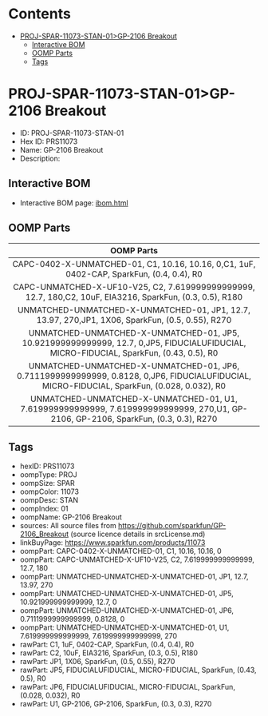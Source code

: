 



Contents
========

* [PROJ-SPAR-11073-STAN-01>GP-2106 Breakout](#proj-spar-11073-stan-01gp-2106-breakout)
	* [Interactive BOM](#interactive-bom)
	* [OOMP Parts](#oomp-parts)
	* [Tags](#tags)

# PROJ-SPAR-11073-STAN-01>GP-2106 Breakout

- ID: PROJ-SPAR-11073-STAN-01
- Hex ID: PRS11073
- Name: GP-2106 Breakout
- Description: 

## Interactive BOM

- Interactive BOM page: [ibom.html](kicad/bom/ibom.html)

## OOMP Parts
  

|OOMP Parts|
| :---: |
|CAPC-0402-X-UNMATCHED-01, C1, 10.16, 10.16, 0,C1, 1uF, 0402-CAP, SparkFun, (0.4, 0.4), R0|
|CAPC-UNMATCHED-X-UF10-V25, C2, 7.619999999999999, 12.7, 180,C2, 10uF, EIA3216, SparkFun, (0.3, 0.5), R180|
|UNMATCHED-UNMATCHED-X-UNMATCHED-01, JP1, 12.7, 13.97, 270,JP1, 1X06, SparkFun, (0.5, 0.55), R270|
|UNMATCHED-UNMATCHED-X-UNMATCHED-01, JP5, 10.921999999999999, 12.7, 0,JP5, FIDUCIALUFIDUCIAL, MICRO-FIDUCIAL, SparkFun, (0.43, 0.5), R0|
|UNMATCHED-UNMATCHED-X-UNMATCHED-01, JP6, 0.7111999999999999, 0.8128, 0,JP6, FIDUCIALUFIDUCIAL, MICRO-FIDUCIAL, SparkFun, (0.028, 0.032), R0|
|UNMATCHED-UNMATCHED-X-UNMATCHED-01, U1, 7.619999999999999, 7.619999999999999, 270,U1, GP-2106, GP-2106, SparkFun, (0.3, 0.3), R270|

## Tags

- hexID: PRS11073
- oompType: PROJ
- oompSize: SPAR
- oompColor: 11073
- oompDesc: STAN
- oompIndex: 01
- oompName: GP-2106 Breakout
- sources: All source files from https://github.com/sparkfun/GP-2106_Breakout (source licence details in srcLicense.md)
- linkBuyPage: https://www.sparkfun.com/products/11073
- oompPart: CAPC-0402-X-UNMATCHED-01, C1, 10.16, 10.16, 0
- oompPart: CAPC-UNMATCHED-X-UF10-V25, C2, 7.619999999999999, 12.7, 180
- oompPart: UNMATCHED-UNMATCHED-X-UNMATCHED-01, JP1, 12.7, 13.97, 270
- oompPart: UNMATCHED-UNMATCHED-X-UNMATCHED-01, JP5, 10.921999999999999, 12.7, 0
- oompPart: UNMATCHED-UNMATCHED-X-UNMATCHED-01, JP6, 0.7111999999999999, 0.8128, 0
- oompPart: UNMATCHED-UNMATCHED-X-UNMATCHED-01, U1, 7.619999999999999, 7.619999999999999, 270
- rawPart: C1, 1uF, 0402-CAP, SparkFun, (0.4, 0.4), R0
- rawPart: C2, 10uF, EIA3216, SparkFun, (0.3, 0.5), R180
- rawPart: JP1, 1X06, SparkFun, (0.5, 0.55), R270
- rawPart: JP5, FIDUCIALUFIDUCIAL, MICRO-FIDUCIAL, SparkFun, (0.43, 0.5), R0
- rawPart: JP6, FIDUCIALUFIDUCIAL, MICRO-FIDUCIAL, SparkFun, (0.028, 0.032), R0
- rawPart: U1, GP-2106, GP-2106, SparkFun, (0.3, 0.3), R270
